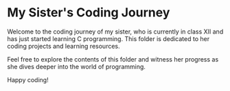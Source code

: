 # My Sister's Coding Journey

Welcome to the coding journey of my sister, who is currently in class XII and has just started learning C programming. This folder is dedicated to her coding projects and learning resources.

Feel free to explore the contents of this folder and witness her progress as she dives deeper into the world of programming.

Happy coding!
